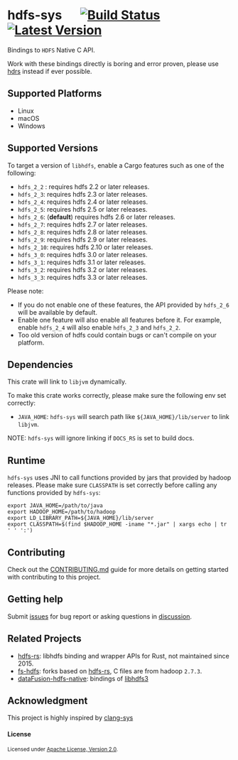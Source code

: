 # hdfs-sys &emsp; [![Build Status]][actions] [![Latest Version]][crates.io]

[Build Status]: https://img.shields.io/github/actions/workflow/status/Xuanwo/hdfs-sys/ci.yml
[actions]: https://github.com/Xuanwo/hdfs-sys/actions?query=branch%3Amain
[Latest Version]: https://img.shields.io/crates/v/hdfs-sys.svg
[crates.io]: https://crates.io/crates/hdfs-sys

Bindings to `HDFS` Native C API.

Work with these bindings directly is boring and error proven, please use [hdrs](https://github.com/Xuanwo/hdrs) instead if ever possible.

## Supported Platforms

- Linux
- macOS
- Windows

## Supported Versions

To target a version of `libhdfs`, enable a Cargo features such as one of the following:

- `hdfs_2_2` : requires hdfs 2.2 or later releases.
- `hdfs_2_3`: requires hdfs 2.3 or later releases.
- `hdfs_2_4`: requires hdfs 2.4 or later releases.
- `hdfs_2_5`: requires hdfs 2.5 or later releases.
- `hdfs_2_6`: (**default**) requires hdfs 2.6 or later releases.
- `hdfs_2_7`: requires hdfs 2.7 or later releases.
- `hdfs_2_8`: requires hdfs 2.8 or later releases.
- `hdfs_2_9`: requires hdfs 2.9 or later releases.
- `hdfs_2_10`: requires hdfs 2.10 or later releases.
- `hdfs_3_0`: requires hdfs 3.0 or later releases.
- `hdfs_3_1`: requires hdfs 3.1 or later releases.
- `hdfs_3_2`: requires hdfs 3.2 or later releases.
- `hdfs_3_3`: requires hdfs 3.3 or later releases.

Please note:

- If you do not enable one of these features, the API provided by `hdfs_2_6` will be available by default.
- Enable one feature will also enable all features before it. For example, enable `hdfs_2_4` will also enable `hdfs_2_3` and `hdfs_2_2`.
- Too old version of hdfs could contain bugs or can't compile on your platform.

## Dependencies

This crate will link to `libjvm` dynamically.

To make this crate works correctly, please make sure the following env set correctly:

- `JAVA_HOME`: `hdfs-sys` will search path like `${JAVA_HOME}/lib/server` to link `libjvm`.

NOTE: `hdfs-sys` will ignore linking if `DOCS_RS` is set to build docs.

## Runtime

`hdfs-sys` uses JNI to call functions provided by jars that provided by hadoop releases. Please make sure `CLASSPATH` is set correctly before calling any functions provided by `hdfs-sys`:

```shell
export JAVA_HOME=/path/to/java
export HADOOP_HOME=/path/to/hadoop
export LD_LIBRARY_PATH=${JAVA_HOME}/lib/server
export CLASSPATH=$(find $HADOOP_HOME -iname "*.jar" | xargs echo | tr ' ' ':')
```

## Contributing

Check out the [CONTRIBUTING.md](./CONTRIBUTING.md) guide for more details on getting started with contributing to this project.

## Getting help

Submit [issues](https://github.com/Xuanwo/hdfs-sys/issues/new/choose) for bug report or asking questions in [discussion](https://github.com/Xuanwo/hdfs-sys/discussions/new?category=q-a).

## Related Projects

- [hdfs-rs](https://github.com/hyunsik/hdfs-rs/): libhdfs binding and wrapper APIs for Rust, not maintained since 2015.
- [fs-hdfs](https://github.com/yahoNanJing/fs-hdfs): forks based on [hdfs-rs](https://github.com/hyunsik/hdfs-rs/), C files are from hadoop `2.7.3`.
- [dataFusion-hdfs-native](https://github.com/datafusion-contrib/datafusion-hdfs-native): bindings of [libhdfs3](https://github.com/ClickHouse/libhdfs3/)

## Acknowledgment

This project is highly inspired by [clang-sys](https://github.com/KyleMayes/clang-sys)

#### License

<sup>
Licensed under <a href="./LICENSE">Apache License, Version 2.0</a>.
</sup>
